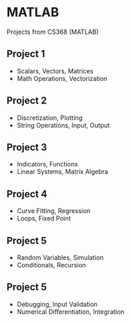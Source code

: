 # MATLAB
Projects from CS368 (MATLAB)

## Project 1
- Scalars, Vectors, Matrices
- Math Operations, Vectorization

## Project 2
- Discretization, Plotting
- String Operations, Input, Output

## Project 3
- Indicators, Functions
- Linear Systems, Matrix Algebra

## Project 4
- Curve Fitting, Regression
- Loops, Fixed Point

## Project 5
- Random Variables, Simulation
- Conditionals, Recursion

## Project 5
- Debugging, Input Validation
- Numerical Differentiation, Integration
